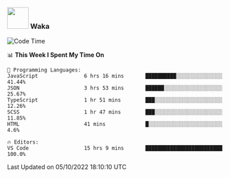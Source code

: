 ### <img src="https://media.giphy.com/media/VgCDAzcKvsR6OM0uWg/giphy.gif" width="50"> Waka

  <!--START_SECTION:waka-->
![Code Time](http://img.shields.io/badge/Code%20Time-912%20hrs%2010%20mins-blue)

📊 **This Week I Spent My Time On** 

```text
💬 Programming Languages: 
JavaScript               6 hrs 16 mins       ██████████░░░░░░░░░░░░░░░   41.44% 
JSON                     3 hrs 53 mins       ██████░░░░░░░░░░░░░░░░░░░   25.67% 
TypeScript               1 hr 51 mins        ███░░░░░░░░░░░░░░░░░░░░░░   12.26% 
SCSS                     1 hr 47 mins        ███░░░░░░░░░░░░░░░░░░░░░░   11.85% 
HTML                     41 mins             █░░░░░░░░░░░░░░░░░░░░░░░░   4.6%

🔥 Editors: 
VS Code                  15 hrs 9 mins       █████████████████████████   100.0%

```


 Last Updated on 05/10/2022 18:10:10 UTC
<!--END_SECTION:waka-->
